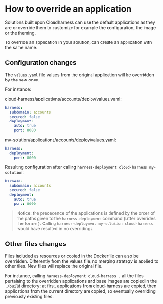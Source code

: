 # How to override an application

Solutions built upon Cloudharness can use the default applications as they are or override them to customize for example the configuration, the image or the theming.

To override an application in your solution, can create an application with the same name.

## Configuration changes
The `values.yaml` file values from the original application will be overridden by the new ones.

For instance:

cloud-harness/applications/accounts/deploy/values.yaml:

```yaml
harness:
  subdomain: accounts
  secured: false
  deployment:
    auto: true
    port: 8080
```

my-solution/applications/accounts/deploy/values.yaml:

```yaml
harness:
  deployment:
    port: 8000
```

Resulting configuration after calling `harness-deployment cloud-harness my-solution`:

```yaml
harness:
  subdomain: accounts
  secured: false
  deployment:
    auto: true
    port: 8000
```

> Notice: the precedence of the applications is defined by the order of the paths given
> to the `harness-deployment` command (latter overrides the former). Calling `harness-deployment my-solution cloud-harness` would have resulted in no overridings.

## Other files changes

Files included as resources or copied in the Dockerfile can also be overridden.
Differently from the values file, no merging strategy is applied to other files.
New files will replace the original file.

For instance, calling 
`harness-deployment cloud-harness .` all the files pertaining to the overridden applications and base images are copied in the `./build` directory: at first, applications from cloud-harness are copied, then applications from the current directory are copied, so eventually overriding previously existing files.
